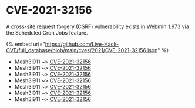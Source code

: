 # CVE-2021-32156

A cross-site request forgery (CSRF) vulnerability exists in Webmin 1.973 via the Scheduled Cron Jobs feature.

{% embed url="https://github.com/Live-Hack-CVE/full_database/blob/main/cves/2021/CVE-2021-32156.json" %}


* Mesh3l911 ~> [CVE-2021-32156](https://www.alice-snow.ru/2021/database/cve-2021-32156/cve-2021-32156-mesh3l911)
* Mesh3l911 ~> [CVE-2021-32156](https://www.alice-snow.ru/2021/database/cve-2021-32156/cve-2021-32156-mesh3l911)
* Mesh3l911 ~> [CVE-2021-32156](https://www.alice-snow.ru/2021/database/cve-2021-32156/cve-2021-32156-mesh3l911)
* Mesh3l911 ~> [CVE-2021-32156](https://www.alice-snow.ru/2021/database/cve-2021-32156/cve-2021-32156-mesh3l911)
* Mesh3l911 ~> [CVE-2021-32156](https://www.alice-snow.ru/2021/database/cve-2021-32156/cve-2021-32156-mesh3l911)
* Mesh3l911 ~> [CVE-2021-32156](https://www.alice-snow.ru/2021/database/cve-2021-32156/cve-2021-32156-mesh3l911)
* Mesh3l911 ~> [CVE-2021-32156](https://www.alice-snow.ru/2021/database/cve-2021-32156/cve-2021-32156-mesh3l911)